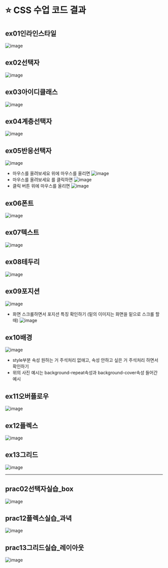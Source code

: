 # ⭐ CSS 수업 코드 결과
## ex01인라인스타일
![image](https://github.com/minnjeee/SWCamp/assets/125025921/db702b51-68d6-4fb6-b603-8d1f07d5cd04)
## ex02선택자
![image](https://github.com/minnjeee/SWCamp/assets/125025921/b21ca08d-defb-4799-b3d0-1ecc89b9e5fd)
## ex03아이디클래스
![image](https://github.com/minnjeee/SWCamp/assets/125025921/5182fbf5-7890-4e20-8bad-ebc2c01a1532)
## ex04계층선택자
![image](https://github.com/minnjeee/SWCamp/assets/125025921/539e16f2-c11d-4d7d-8d28-b299832ddc4e)
## ex05반응선택자
![image](https://github.com/minnjeee/SWCamp/assets/125025921/9de686fb-714d-420d-93fd-9aad61a88f54)
- 마우스를 올려보세요 위에 마우스를 올리면
  ![image](https://github.com/minnjeee/SWCamp/assets/125025921/dca1c519-4eb8-47e7-9607-3e720efcbf6c)
- 마우스를 올려보세요 를 클릭하면
  ![image](https://github.com/minnjeee/SWCamp/assets/125025921/1dbe08e2-fb44-4968-866b-2fd06cddc0c9)
- 클릭 버튼 위에 마우스를 올리면
  ![image](https://github.com/minnjeee/SWCamp/assets/125025921/5d7f907b-a0a3-4e28-830c-589685338f3d)
## ex06폰트
![image](https://github.com/minnjeee/SWCamp/assets/125025921/54ab02fc-d5a9-41c0-9d44-843c33717192)
## ex07텍스트
![image](https://github.com/minnjeee/SWCamp/assets/125025921/2e088e54-d733-45aa-bee2-771e68d67e84)
## ex08테두리
![image](https://github.com/minnjeee/SWCamp/assets/125025921/9d4401ed-bfe7-4b8d-a163-a7e13996bac7)
## ex09포지션
![image](https://github.com/minnjeee/SWCamp/assets/125025921/03f8476f-8c01-4f65-a2b9-2df3783e168c)
- 화면 스크롤하면서 포지션 특징 확인하기 (밑의 이미지는 화면을 밑으로 스크롤 할 때)
  ![image](https://github.com/minnjeee/SWCamp/assets/125025921/c407a64c-c4aa-4297-8260-ec9b459bb2ff)
## ex10배경
![image](https://github.com/minnjeee/SWCamp/assets/125025921/1c3f2439-baeb-488a-a69a-0d8a0af25a77)
- style부분 속성 원하는 거 주석처리 없애고, 속성 안하고 싶은 거 주석처리 하면서 확인하기
- 위의 사진 예시는 background-repeat속성과 background-cover속성 들어간 예시
## ex11오버플로우
![image](https://github.com/minnjeee/SWCamp/assets/125025921/095b8cc3-c4bc-4376-a3e8-0b26ddedfe1f)
## ex12플렉스
![image](https://github.com/minnjeee/SWCamp/assets/125025921/496ea97f-8ad0-47fb-8a21-01638853e6ad)
## ex13그리드
![image](https://github.com/minnjeee/SWCamp/assets/125025921/09200aa0-a485-45aa-8587-706ba34863ed)

---
## prac02선택자실습_box
![image](https://github.com/minnjeee/SWCamp/assets/125025921/5460c743-a09e-4956-be4b-5a5ecbb7d1a8)
## prac12플렉스실습_과녁
![image](https://github.com/minnjeee/SWCamp/assets/125025921/2cb69ba4-9686-4530-899b-aabe46e98ee2)
## prac13그리드실습_레이아웃
![image](https://github.com/minnjeee/SWCamp/assets/125025921/f78f2685-2655-44f3-a471-80bb6fd3370c)
